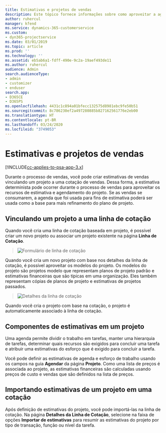 ```yaml
---
title: Estimativas e projetos de vendas
description: Este tópico fornece informações sobre como aproveitar a agenda e as estimativas no processo de vendas.
author: ruhercul
manager: kfend
ms.service: dynamics-365-customerservice
ms.custom:
- dyn365-projectservice
ms.date: 03/01/2019
ms.topic: article
ms.prod: ''
ms.technology: ''
ms.assetid: eb5ab6a1-fdff-490e-9c2a-19aef493de11
ms.author: ruhercul
audience: Admin
search.audienceType:
- admin
- customizer
- enduser
search.app:
- D365CE
- D365PS
ms.openlocfilehash: 4431c1c894a01bfecc132575d8981ebc9fe50b51
ms.sourcegitcommit: 8c786230ef2a497280885b827162561776e2eb00
ms.translationtype: HT
ms.contentlocale: pt-BR
ms.lasthandoff: 03/24/2020
ms.locfileid: "3749053"
---
```

# <a name="sales-estimates-and-projects"></a>Estimativas e projetos de vendas

[!INCLUDE[cc-applies-to-psa-app-3.x](../includes/cc-applies-to-psa-app-3x.md)]

Durante o processo de vendas, você pode criar estimativas de vendas vinculando um projeto a uma cotação de vendas. Dessa forma, a estimativa determinista pode ocorrer durante o processo de vendas para aproveitar os recursos de estimativa e agendamento do projeto. Se as vendas se consumarem, a agenda que foi usada para fins de estimativa poderá ser usada como a base para mais refinamento do plano de projeto.

## <a name="linking-a-project-to-a-quote-line"></a>Vinculando um projeto a uma linha de cotação

Quando você cria uma linha de cotação baseada em projeto, é possível criar um novo projeto ou associar um projeto existente na página **Linha de Cotação**. 

> ![Formulário de linha de cotação](media/project-8.png)
 
Quando você cria um novo projeto com base nos detalhes da linha de cotação, é possível aproveitar os modelos do projeto. Os modelos do projeto são projetos modelo que representam planos de projeto padrão e estimativas financeiras que são típicas em uma organização. Eles também representam cópias de planos de projeto e estimativas de projetos passados.

> ![Detalhes da linha de cotação](media/project-9.png)
  
Quando você cria o projeto com base na cotação, o projeto é automaticamente associado à linha de cotação.

## <a name="components-of-estimates-in-a-project"></a>Componentes de estimativas em um projeto

Uma agenda permite dividir o trabalho em tarefas, manter uma hierarquia de tarefas, determinar quais recursos são exigidos para concluir uma tarefa e atribuir uma estimativas do esforço que é exigido para concluir a tarefa.

Você pode definir as estimativas de agenda e esforço de trabalho usando os campos na guia **Agendar** da página **Projeto**. Como uma lista de preços é associada ao projeto, as estimativas financeiras são calculadas usando preços de custo e vendas que são definidos na lista de preços.

## <a name="importing-estimates-from-a-project-into-a-quote"></a>Importando estimativas de um projeto em uma cotação

Após definição de estimativas do projeto, você pode importá-las na linha de cotação. Na página **Detalhes da Linha de Cotação**, selecione na faixa de opções **Importar de estimativas** para resumir as estimativas do projeto por tipo de transação, função ou nível da tarefa.
